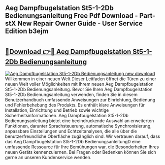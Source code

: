 ## Aeg Dampfbugelstation St5-1-2Db Bedienungsanleitung Free Pdf Download - Part-stX New Repair Owner Guide - User Service Edition b3ejm

# <h2><a href="http://df1sty.blite.top/?on=Aeg+Dampfbugelstation+St5-1-2Db+Bedienungsanleitung">🔗Download 👉🔴 Aeg Dampfbugelstation St5-1-2Db Bedienungsanleitung</a></h2>

[![Aeg Dampfbugelstation St5-1-2Db Bedienungsanleitung new download](https://i.imgur.com/lujVjoI.png)](http://df1sty.blite.top/?on=Aeg+Dampfbugelstation+St5-1-2Db+Bedienungsanleitung)
Willkommen in einer neuen Welt Dieser Leitfaden öffnet die Türen zu einer neuen Welt voller Möglichkeiten mit Ihrem neuen Aeg Dampfbugelstation St5-1-2Db Bedienungsanleitung. Bevor Sie Ihren Aeg Dampfbugelstation St5-1-2Db Bedienungsanleitung verwenden, finden Sie in diesem Benutzerhandbuch umfassende Anweisungen zur Einrichtung, Bedienung und Fehlerbehebung des Produkts. Es enthält klare Anweisungen für Installation, Einrichtung und Betrieb sowie wichtige Sicherheitsinformationen. Aeg Dampfbugelstation St5-1-2Db Bedienungsanleitung bietet eine beeindruckende Auswahl an erweiterten Funktionen, darunter Sprachsteuerung, automatische Synchronisierung, anpassbare Einstellungen und Echtzeitanalysen, die alle über die benutzerfreundliche Oberfläche zugänglich sind. Wir vertrauen darauf, dass das Aeg Dampfbugelstation St5-1-2Db BedienungsanleitungD eine umfassende Ressource für Ihre Bemühungen war, die Besonderheiten Ihres neuen Geräts kennenzulernen. Bei Fragen oder Bedenken können Sie sich gerne an unseren Kundenservice wenden.
